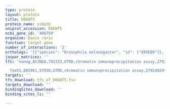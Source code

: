 ```yaml
---
type: protein
layout: protein
title: D0EWT5
protein_name: ssbp3b
uniprot_accession: D0EWT5
ncbi_gene_id: '406759'
organism: Danio rerio
function: target gene
number_of_interactions: '2'
orthologs: '[{"species": "Drosophila melanogaster", "id": ["Q9VEB9"]}, {"species": "Caenorhabditis elegans", "id": ["<a href=\"/protein/q20739\">Q20739</a>"]}]'
jaspar_matrices: ''
tfs: 'nanog,A5JNG8,792333,GTRD,chromatin immunoprecipitation assay,27924024%5Buid%5D,No

  foxh1,Q9I9E1,57930,GTRD,chromatin immunoprecipitation assay,27924024%5Buid%5D,No'
targets: ''
tfs_download: tfs_of_D0EWT5.tsv
targets_download: ''
bindingSites_download: ''
binding_sites_ls: ''

---
```


